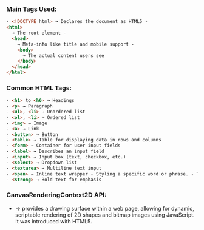 ### Main Tags Used:

```html
- <!DOCTYPE html> → Declares the document as HTML5 -
<html>
  → The root element -
  <head>
    → Meta-info like title and mobile support -
    <body>
      → The actual content users see
    </body>
  </head>
</html>
```

### Common HTML Tags:

```html
- <h1> to <h6> → Headings
- <p> → Paragraph
- <ul>, <li> → Unordered list
- <ol>, <li> → Ordered list
- <img> → Image
- <a> → Link
- <button> → Button
- <table> → Table for displaying data in rows and columns
- <form> → Container for user input fields
- <label> → Describes an input field
- <input> → Input box (text, checkbox, etc.)
- <select> → Dropdown list
- <textarea> → Multiline text input
- <span> → Inline text wrapper - Styling a specific word or phrase. - Targeting small chunks of text with JavaScript.
- <strong> → Bold text for emphasis
```

### CanvasRenderingContext2D API:

- <canvas> → provides a drawing surface within a web page, allowing for dynamic, scriptable rendering of 2D shapes and bitmap images using JavaScript. It was introduced with HTML5.
